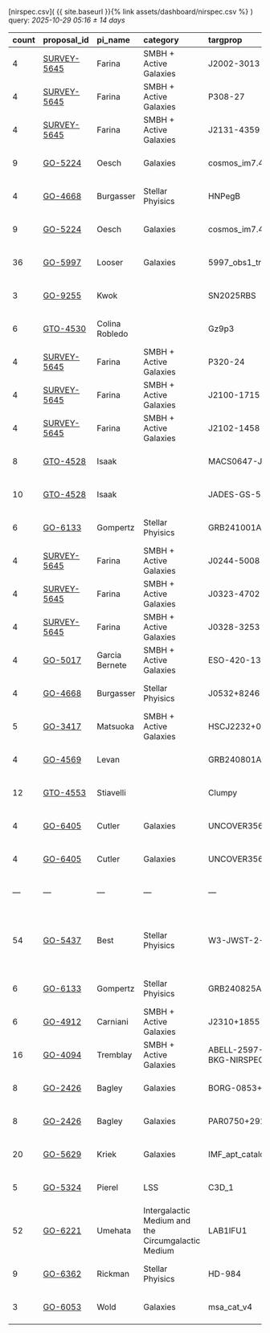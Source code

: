 
[nirspec.csv]( {{ site.baseurl }}{% link assets/dashboard/nirspec.csv %} ) query: *2025-10-29 05:16 ± 14 days*

| count   | proposal_id                                                                 | pi_name        | category                                           | targprop                       | coords                                                                                               | exp_type   | bandpass                              | observed         | release              |
|:--------|:----------------------------------------------------------------------------|:---------------|:---------------------------------------------------|:-------------------------------|:-----------------------------------------------------------------------------------------------------|:-----------|:--------------------------------------|:-----------------|:---------------------|
| 4       | [SURVEY-5645](https://www.stsci.edu/jwst-program-info/visits/?program=5645) | Farina         | SMBH + Active Galaxies                             | J2002-3013                     | [j200240m3013](https://www.legacysurvey.org/viewer?ra=300.67331&dec=-30.22269&layer=ls-dr10&zoom=13) | IFU        | G395H-F290LP                          | 2024-10-14 14:27 | 2025-10-15 15:57     |
| 4       | [SURVEY-5645](https://www.stsci.edu/jwst-program-info/visits/?program=5645) | Farina         | SMBH + Active Galaxies                             | P308-27                        | [j203356m2739](https://www.legacysurvey.org/viewer?ra=308.48297&dec=-27.64850&layer=ls-dr10&zoom=13) | IFU        | G395H-F290LP                          | 2024-10-14 15:28 | 2025-10-15 16:09     |
| 4       | [SURVEY-5645](https://www.stsci.edu/jwst-program-info/visits/?program=5645) | Farina         | SMBH + Active Galaxies                             | J2131-4359                     | [j213112m4359](https://www.legacysurvey.org/viewer?ra=322.79286&dec=-43.98402&layer=ls-dr10&zoom=13) | IFU        | G395H-F290LP                          | 2024-10-14 19:03 | 2025-10-15 17:23     |
| 9       | [GO-5224](https://www.stsci.edu/jwst-program-info/visits/?program=5224)     | Oesch          | Galaxies                                           | cosmos_im7.4_aw1.0_v1_pt1      | [j100028p0213](https://www.legacysurvey.org/viewer?ra=150.11500&dec=2.21734&layer=ls-dr10&zoom=13)   | MSA        | PRISM-CLEAR                           | 2025-04-16 08:10 | 2025-10-16 13:05     |
| 4       | [GO-4668](https://www.stsci.edu/jwst-program-info/visits/?program=4668)     | Burgasser      | Stellar Phyisics                                   | HNPegB                         | [j214428p1446](https://www.legacysurvey.org/viewer?ra=326.12031&dec=14.76794&layer=ls-dr10&zoom=13)  | FS         | G395H-F290LP                          | 2024-10-16 13:06 | 2025-10-16 18:18     |
| 9       | [GO-5224](https://www.stsci.edu/jwst-program-info/visits/?program=5224)     | Oesch          | Galaxies                                           | cosmos_im7.4_aw1.0_v1_pt2      | [j100024p0217](https://www.legacysurvey.org/viewer?ra=150.10364&dec=2.29078&layer=ls-dr10&zoom=13)   | MSA        | PRISM-CLEAR                           | 2025-04-16 17:29 | 2025-10-17 11:12     |
| 36      | [GO-5997](https://www.stsci.edu/jwst-program-info/visits/?program=5997)     | Looser         | Galaxies                                           | 5997_obs1_trim_ref_updated     | [j033244m2747](https://www.legacysurvey.org/viewer?ra=53.17607&dec=-27.77957&layer=ls-dr10&zoom=13)  | MSA        | PRISM-CLEAR                           | 2024-10-15 20:44 | 2025-10-19 14:34     |
| 3       | [GO-9255](https://www.stsci.edu/jwst-program-info/visits/?program=9255)     | Kwok           |                                                    | SN2025RBS                      | [j223704p3425](https://www.legacysurvey.org/viewer?ra=339.26519&dec=34.41888&layer=ls-dr10&zoom=13)  | FS         | G395M-F290LP                          | 2025-10-20 14:32 | 2025-10-20 23:03     |
| 6       | [GTO-4530](https://www.stsci.edu/jwst-program-info/visits/?program=4530)    | Colina Robledo |                                                    | Gz9p3                          | [j001428m3026](https://www.legacysurvey.org/viewer?ra=3.61719&dec=-30.42554&layer=ls-dr10&zoom=13)   | IFU        | PRISM-CLEAR                           | 2024-10-21 07:54 | 2025-10-21 15:24     |
| 4       | [SURVEY-5645](https://www.stsci.edu/jwst-program-info/visits/?program=5645) | Farina         | SMBH + Active Galaxies                             | P320-24                        | [j212328m2422](https://www.legacysurvey.org/viewer?ra=320.87033&dec=-24.36040&layer=ls-dr10&zoom=13) | IFU        | G395H-F290LP                          | 2024-10-21 09:28 | 2025-10-21 15:40     |
| 4       | [SURVEY-5645](https://www.stsci.edu/jwst-program-info/visits/?program=5645) | Farina         | SMBH + Active Galaxies                             | J2100-1715                     | [j210056m1715](https://www.legacysurvey.org/viewer?ra=315.22758&dec=-17.25625&layer=ls-dr10&zoom=13) | IFU        | G395H-F290LP                          | 2024-10-21 10:56 | 2025-10-21 15:43     |
| 4       | [SURVEY-5645](https://www.stsci.edu/jwst-program-info/visits/?program=5645) | Farina         | SMBH + Active Galaxies                             | J2102-1458                     | [j210220m1459](https://www.legacysurvey.org/viewer?ra=315.58011&dec=-14.98163&layer=ls-dr10&zoom=13) | IFU        | G395H-F290LP                          | 2024-10-21 12:01 | 2025-10-21 15:46     |
| 8       | [GTO-4528](https://www.stsci.edu/jwst-program-info/visits/?program=4528)    | Isaak          |                                                    | MACS0647-JD1                   | [j064756p7015](https://www.legacysurvey.org/viewer?ra=101.98227&dec=70.24328&layer=ls-dr10&zoom=13)  | IFU        | G395M-F290LP                          | 2024-10-21 21:16 | 2025-10-22 22:49     |
| 10      | [GTO-4528](https://www.stsci.edu/jwst-program-info/visits/?program=4528)    | Isaak          |                                                    | JADES-GS-53.087-27.86          | [j033220m2752](https://www.legacysurvey.org/viewer?ra=53.08738&dec=-27.86034&layer=ls-dr10&zoom=13)  | IFU        | G395H-F290LP                          | 2024-10-22 21:32 | 2025-10-23 08:03     |
| 6       | [GO-6133](https://www.stsci.edu/jwst-program-info/visits/?program=6133)     | Gompertz       | Stellar Phyisics                                   | GRB241001A                     | [j012212m4329](https://www.legacysurvey.org/viewer?ra=20.55313&dec=-43.47554&layer=ls-dr10&zoom=13)  | FS         | PRISM-CLEAR                           | 2024-10-23 04:05 | 2025-10-23 13:02     |
| 4       | [SURVEY-5645](https://www.stsci.edu/jwst-program-info/visits/?program=5645) | Farina         | SMBH + Active Galaxies                             | J0244-5008                     | [j024400m5009](https://www.legacysurvey.org/viewer?ra=41.00424&dec=-50.14826&layer=ls-dr10&zoom=13)  | IFU        | G395H-F290LP                          | 2024-10-23 07:51 | 2025-10-23 14:00     |
| 4       | [SURVEY-5645](https://www.stsci.edu/jwst-program-info/visits/?program=5645) | Farina         | SMBH + Active Galaxies                             | J0323-4702                     | [j032340m4701](https://www.legacysurvey.org/viewer?ra=50.91808&dec=-47.02226&layer=ls-dr10&zoom=13)  | IFU        | G395H-F290LP                          | 2024-10-23 08:53 | 2025-10-23 14:16     |
| 4       | [SURVEY-5645](https://www.stsci.edu/jwst-program-info/visits/?program=5645) | Farina         | SMBH + Active Galaxies                             | J0328-3253                     | [j032836m3253](https://www.legacysurvey.org/viewer?ra=52.14794&dec=-32.88968&layer=ls-dr10&zoom=13)  | IFU        | G395H-F290LP                          | 2024-10-23 10:25 | 2025-10-23 14:32     |
| 4       | [GO-5017](https://www.stsci.edu/jwst-program-info/visits/?program=5017)     | Garcia Bernete | SMBH + Active Galaxies                             | ESO-420-13                     | [j041348m3200](https://www.legacysurvey.org/viewer?ra=63.45708&dec=-32.00700&layer=ls-dr10&zoom=13)  | IFU        | G395H-F290LP                          | 2024-10-23 16:15 | 2025-10-23 17:22     |
| 4       | [GO-4668](https://www.stsci.edu/jwst-program-info/visits/?program=4668)     | Burgasser      | Stellar Phyisics                                   | J0532+8246                     | [j053320p8246](https://www.legacysurvey.org/viewer?ra=83.33857&dec=82.76775&layer=ls-dr10&zoom=13)   | FS         | PRISM-CLEAR                           | 2024-10-24 02:58 | 2025-10-24 07:31     |
| 5       | [GO-3417](https://www.stsci.edu/jwst-program-info/visits/?program=3417)     | Matsuoka       | SMBH + Active Galaxies                             | HSCJ2232+0012                  | [j223212p0013](https://www.legacysurvey.org/viewer?ra=338.05013&dec=0.21067&layer=ls-dr10&zoom=13)   | FS         | G395H-F290LP                          | 2024-10-24 04:38 | 2025-10-24 08:55     |
| 4       | [GO-4569](https://www.stsci.edu/jwst-program-info/visits/?program=4569)     | Levan          |                                                    | GRB240801A                     | [j230040p3236](https://www.legacysurvey.org/viewer?ra=345.16267&dec=32.59388&layer=ls-dr10&zoom=13)  | FS         | PRISM-CLEAR                           | 2024-10-27 14:32 | 2025-10-27 15:30     |
| 12      | [GTO-4553](https://www.stsci.edu/jwst-program-info/visits/?program=4553)    | Stiavelli      |                                                    | Clumpy                         | [j001424m3023](https://www.legacysurvey.org/viewer?ra=3.60680&dec=-30.38082&layer=ls-dr10&zoom=13)   | IFU        | G395H-F290LP                          | 2024-10-27 22:18 | 2025-10-28 14:13     |
| 4       | [GO-6405](https://www.stsci.edu/jwst-program-info/visits/?program=6405)     | Cutler         | Galaxies                                           | UNCOVER35602-Host-On           | [j001408m3022](https://www.legacysurvey.org/viewer?ra=3.52773&dec=-30.36659&layer=ls-dr10&zoom=13)   | IFU        | PRISM-CLEAR                           | 2024-10-28 03:28 | 2025-10-28 14:19     |
| 4       | [GO-6405](https://www.stsci.edu/jwst-program-info/visits/?program=6405)     | Cutler         | Galaxies                                           | UNCOVER35602-Host-Off          | [j001408m3022](https://www.legacysurvey.org/viewer?ra=3.52957&dec=-30.36689&layer=ls-dr10&zoom=13)   | IFU        | PRISM-CLEAR                           | 2024-10-28 04:03 | 2025-10-28 14:19     |
| —       | —                                                                           | —              | —                                                  | —                              | —                                                                                                    | —          | —                                     | **Query**        | **2025-10-29 05:16** |
| 54      | [GO-5437](https://www.stsci.edu/jwst-program-info/visits/?program=5437)     | Best           | Stellar Phyisics                                   | W3-JWST-2-FINAL                | [j022620p6159](https://www.legacysurvey.org/viewer?ra=36.57930&dec=61.98400&layer=ls-dr10&zoom=13)   | MSA        | G140M-F100LP G395M-F290LP PRISM-CLEAR | 2024-10-29 23:38 | 2025-10-30 10:07     |
| 6       | [GO-6133](https://www.stsci.edu/jwst-program-info/visits/?program=6133)     | Gompertz       | Stellar Phyisics                                   | GRB240825A                     | [j225816p0102](https://www.legacysurvey.org/viewer?ra=344.57193&dec=1.02688&layer=ls-dr10&zoom=13)   | FS         | PRISM-CLEAR                           | 2024-10-31 04:38 | 2025-10-31 08:56     |
| 6       | [GO-4912](https://www.stsci.edu/jwst-program-info/visits/?program=4912)     | Carniani       | SMBH + Active Galaxies                             | J2310+1855                     | [j231040p1855](https://www.legacysurvey.org/viewer?ra=347.66208&dec=18.92213&layer=ls-dr10&zoom=13)  | IFU        | G395H-F290LP                          | 2024-11-01 06:08 | 2025-11-01 07:55     |
| 16      | [GO-4094](https://www.stsci.edu/jwst-program-info/visits/?program=4094)     | Tremblay       | SMBH + Active Galaxies                             | ABELL-2597-WITH-NO-BKG-NIRSPEC | [j232520m1207](https://www.legacysurvey.org/viewer?ra=351.33204&dec=-12.12397&layer=ls-dr10&zoom=13) | IFU        | G235H-F170LP                          | 2024-10-31 19:48 | 2025-11-01 14:41     |
| 8       | [GO-2426](https://www.stsci.edu/jwst-program-info/visits/?program=2426)     | Bagley         | Galaxies                                           | BORG-0853+0309                 | [j085244p0309](https://www.legacysurvey.org/viewer?ra=133.18553&dec=3.14671&layer=ls-dr10&zoom=13)   | FS         | PRISM-CLEAR                           | 2024-11-03 19:11 | 2025-11-03 21:13     |
| 8       | [GO-2426](https://www.stsci.edu/jwst-program-info/visits/?program=2426)     | Bagley         | Galaxies                                           | PAR0750+2917-1736              | [j075052p2916](https://www.legacysurvey.org/viewer?ra=117.71412&dec=29.27152&layer=ls-dr10&zoom=13)  | FS         | PRISM-CLEAR                           | 2024-11-03 23:03 | 2025-11-04 11:49     |
| 20      | [GO-5629](https://www.stsci.edu/jwst-program-info/visits/?program=5629)     | Kriek          | Galaxies                                           | IMF_apt_catalog_v4             | [j095940p0230](https://www.legacysurvey.org/viewer?ra=149.92158&dec=2.49621&layer=ls-dr10&zoom=13)   | MSA        | G140M-F100LP                          | 2025-05-04 08:56 | 2025-11-05 22:35     |
| 5       | [GO-5324](https://www.stsci.edu/jwst-program-info/visits/?program=5324)     | Pierel         | LSS                                                | C3D_1                          | [j100028p0214](https://www.legacysurvey.org/viewer?ra=150.11600&dec=2.22539&layer=ls-dr10&zoom=13)   | FS         | PRISM-CLEAR                           | 2025-05-06 22:36 | 2025-11-07 02:10     |
| 52      | [GO-6221](https://www.stsci.edu/jwst-program-info/visits/?program=6221)     | Umehata        | Intergalactic Medium and the Circumgalactic Medium | LAB1IFU1                       | [j221724p0013](https://www.legacysurvey.org/viewer?ra=334.35820&dec=0.21061&layer=ls-dr10&zoom=13)   | IFU        | G235M-F170LP                          | 2024-11-09 10:13 | 2025-11-10 02:16     |
| 9       | [GO-6362](https://www.stsci.edu/jwst-program-info/visits/?program=6362)     | Rickman        | Stellar Phyisics                                   | HD-984                         | [j001412m0712](https://www.legacysurvey.org/viewer?ra=3.54345&dec=-7.19958&layer=ls-dr10&zoom=13)    | IFU        | G395H-F290LP                          | 2024-11-11 05:59 | 2025-11-11 11:28     |
| 3       | [GO-6053](https://www.stsci.edu/jwst-program-info/visits/?program=6053)     | Wold           | Galaxies                                           | msa_cat_v4                     | [j001420m3023](https://www.legacysurvey.org/viewer?ra=3.58140&dec=-30.38125&layer=ls-dr10&zoom=13)   | MSA        | G395M-F290LP                          | 2024-11-10 17:10 | 2025-11-11 14:00     |